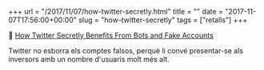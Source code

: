 +++
url = "/2017/11/07/how-twitter-secretly.html"
title = ""
date = "2017-11-07T17:56:00+00:00"
slug = "how-twitter-secretly"
tags = ["retalls"]
+++

📎 [How Twitter Secretly Benefits From Bots and Fake Accounts](https://theintercept.com/2017/11/06/how-twitter-secretly-benefits-from-bots-and-fake-accounts/)

Twitter no esborra els comptes falsos, perquè li convé presentar-se als inversors amb un nombre d'usuaris molt més alt.
